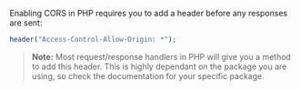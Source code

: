 Enabling CORS in PHP requires you to add a header before any responses are sent:

```php
header("Access-Control-Allow-Origin: *");
```

> **Note:** Most request/response handlers in PHP will give you a method to add this header. This is highly dependant on the package you are using, so check the documentation for your specific package.
